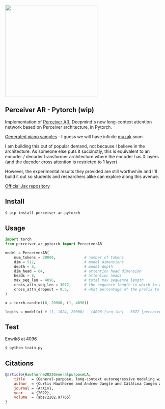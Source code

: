 <img src="./perceiver-ar.png" width="300px"></img>

## Perceiver AR - Pytorch (wip)

Implementation of <a href="https://arxiv.org/abs/2202.07765">Perceiver AR</a>, Deepmind's new long-context attention network based on Perceiver architecture, in Pytorch.

<a href="https://storage.googleapis.com/perceiver-ar/index.html">Generated piano samples</a> - I guess we will have infinite <a href="https://en.wikipedia.org/wiki/Muzak">muzak</a> soon.

I am building this out of popular demand, not because I believe in the architecture. As someone else puts it succinctly, this is equivalent to an encoder / decoder transformer architecture where the encoder has 0 layers (and the decoder cross attention is restricted to 1 layer)

However, the experimental results they provided are still worthwhile and I'll build it out so students and researchers alike can explore along this avenue.

<a href="https://github.com/google-research/perceiver-ar">Official Jax repository</a>

## Install

```bash
$ pip install perceiver-ar-pytorch
```

## Usage

```python
import torch
from perceiver_ar_pytorch import PerceiverAR

model = PerceiverAR(
    num_tokens = 20000,             # number of tokens
    dim = 512,                      # model dimensions
    depth = 8,                      # model depth
    dim_head = 64,                  # attention head dimension
    heads = 8,                      # attention heads
    max_seq_len = 4096,             # total max sequence length
    cross_attn_seq_len = 3072,      # the sequence length in which to attend to, but does not undergo self attention (must be less than max_seq_len)
    cross_attn_dropout = 0.5,       # what percentage of the prefix to dropout during training, in paper they had extensive experimentation to show up to 50% dropout helped prevent overfitting
)

x = torch.randint(0, 20000, (1, 4096))

logits = model(x) # (1, 1024, 20000) - (4096 [seq len] - 3072 [perceived prefix] == 1024)
```

## Test

Enwik8 at 4096

```bash
$ python train.py
```

## Citations

```bibtex
@article{Hawthorne2022GeneralpurposeLA,
    title   = {General-purpose, long-context autoregressive modeling with Perceiver AR},
    author  = {Curtis Hawthorne and Andrew Jaegle and Cătălina Cangea and Sebastian Borgeaud and Charlie Nash and Mateusz Malinowski and Sander Dieleman and Oriol Vinyals and Matthew M. Botvinick and Ian Simon and Hannah R. Sheahan and Neil Zeghidour and Jean-Baptiste Alayrac and Jo{\~a}o Carreira and Jesse Engel},
    journal = {ArXiv},
    year    = {2022},
    volume  = {abs/2202.07765}
}
```

